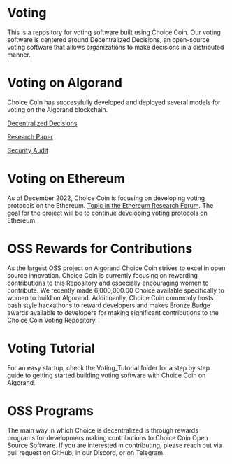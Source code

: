 # Voting
This is a repository for voting software built using Choice Coin. Our voting software is centered around Decentralized Decisions, an open-source voting software that allows organizations to make decisions in a distributed manner. 

# Voting on Algorand
Choice Coin has successfully developed and deployed several models for voting on the Algorand blockchain. 

[Decentralized Decisions](https://www.decentralized-decisions.app/)

[Research Paper](https://papers.ssrn.com/sol3/papers.cfm?abstract_id=3913316)

[Security Audit](https://github.com/ChoiceCoin/Voting_DApp/blob/main/SecurityAudit/SecurityAudit.pdf)


# Voting on Ethereum
As of December 2022, Choice Coin is focusing on developing voting protocols on the Ethereum. [Topic in the Ethereum Research Forum](https://ethresear.ch/t/voting-on-ethereum/14467). The goal for the project will be to continue developing voting protocols on Ethereum.

# OSS Rewards for Contributions
As the largest OSS project on Algorand Choice Coin strives to excel in open source innovation. Choice Coin is currently focusing on rewarding contributions to this Repository and especially encouraging women to contribute. We recently made 6,000,000.00 Choice available specifically to women to build on Algorand. Additioanlly, Choice Coin commonly hosts bash style hackathons to reward developers and makes Bronze Badge awards available to developers for making significant contributions to the Choice Coin Voting Repository. 

# Voting Tutorial
For an easy startup, check the Voting_Tutorial folder for a step by step guide to getting started building voting software with Choice Coin on Algorand.

# OSS Programs
The main way in which Choice is decentralized is through rewards programs for developmers making contributions to Choice Coin Open Source Software. If you are interested in contributing, please reach out via pull request on GitHub, in our Discord, or on Telegram.




